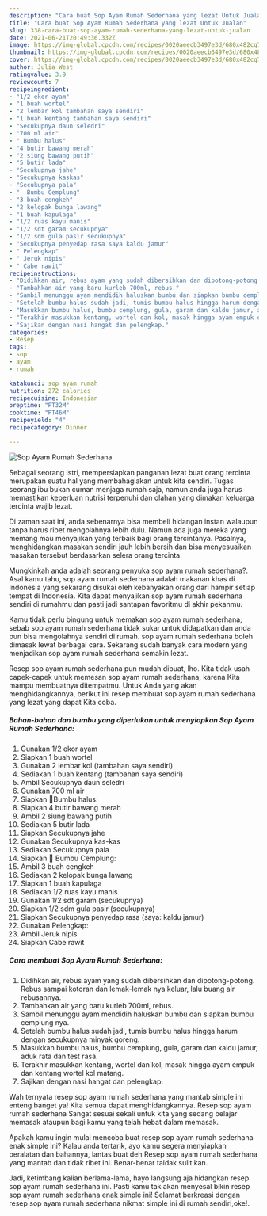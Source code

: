 ```yaml
---
description: "Cara buat Sop Ayam Rumah Sederhana yang lezat Untuk Jualan"
title: "Cara buat Sop Ayam Rumah Sederhana yang lezat Untuk Jualan"
slug: 338-cara-buat-sop-ayam-rumah-sederhana-yang-lezat-untuk-jualan
date: 2021-06-21T20:49:36.332Z
image: https://img-global.cpcdn.com/recipes/0020aeecb3497e3d/680x482cq70/sop-ayam-rumah-sederhana-foto-resep-utama.jpg
thumbnail: https://img-global.cpcdn.com/recipes/0020aeecb3497e3d/680x482cq70/sop-ayam-rumah-sederhana-foto-resep-utama.jpg
cover: https://img-global.cpcdn.com/recipes/0020aeecb3497e3d/680x482cq70/sop-ayam-rumah-sederhana-foto-resep-utama.jpg
author: Julia West
ratingvalue: 3.9
reviewcount: 7
recipeingredient:
- "1/2 ekor ayam"
- "1 buah wortel"
- "2 lembar kol tambahan saya sendiri"
- "1 buah kentang tambahan saya sendiri"
- "Secukupnya daun seledri"
- "700 ml air"
- " Bumbu halus"
- "4 butir bawang merah"
- "2 siung bawang putih"
- "5 butir lada"
- "Secukupnya jahe"
- "Secukupnya kaskas"
- "Secukupnya pala"
- "  Bumbu Cemplung"
- "3 buah cengkeh"
- "2 kelopak bunga lawang"
- "1 buah kapulaga"
- "1/2 ruas kayu manis"
- "1/2 sdt garam secukupnya"
- "1/2 sdm gula pasir secukupnya"
- "Secukupnya penyedap rasa saya kaldu jamur"
- " Pelengkap"
- " Jeruk nipis"
- " Cabe rawit"
recipeinstructions:
- "Didihkan air, rebus ayam yang sudah dibersihkan dan dipotong-potong. Rebus sampai kotoran dan lemak-lemak nya keluar, lalu buang air rebusannya."
- "Tambahkan air yang baru kurleb 700ml, rebus."
- "Sambil menunggu ayam mendidih haluskan bumbu dan siapkan bumbu cemplung nya."
- "Setelah bumbu halus sudah jadi, tumis bumbu halus hingga harum dengan secukupnya minyak goreng."
- "Masukkan bumbu halus, bumbu cemplung, gula, garam dan kaldu jamur, aduk rata dan test rasa."
- "Terakhir masukkan kentang, wortel dan kol, masak hingga ayam empuk dan kentang wortel kol matang."
- "Sajikan dengan nasi hangat dan pelengkap."
categories:
- Resep
tags:
- sop
- ayam
- rumah

katakunci: sop ayam rumah 
nutrition: 272 calories
recipecuisine: Indonesian
preptime: "PT32M"
cooktime: "PT46M"
recipeyield: "4"
recipecategory: Dinner

---
```



![Sop Ayam Rumah Sederhana](https://img-global.cpcdn.com/recipes/0020aeecb3497e3d/680x482cq70/sop-ayam-rumah-sederhana-foto-resep-utama.jpg)

Sebagai seorang istri, mempersiapkan panganan lezat buat orang tercinta merupakan suatu hal yang membahagiakan untuk kita sendiri. Tugas seorang ibu bukan cuman menjaga rumah saja, namun anda juga harus memastikan keperluan nutrisi terpenuhi dan olahan yang dimakan keluarga tercinta wajib lezat.

Di zaman  saat ini, anda sebenarnya bisa membeli hidangan instan walaupun tanpa harus ribet mengolahnya lebih dulu. Namun ada juga mereka yang memang mau menyajikan yang terbaik bagi orang tercintanya. Pasalnya, menghidangkan masakan sendiri jauh lebih bersih dan bisa menyesuaikan masakan tersebut berdasarkan selera orang tercinta. 



Mungkinkah anda adalah seorang penyuka sop ayam rumah sederhana?. Asal kamu tahu, sop ayam rumah sederhana adalah makanan khas di Indonesia yang sekarang disukai oleh kebanyakan orang dari hampir setiap tempat di Indonesia. Kita dapat menyajikan sop ayam rumah sederhana sendiri di rumahmu dan pasti jadi santapan favoritmu di akhir pekanmu.

Kamu tidak perlu bingung untuk memakan sop ayam rumah sederhana, sebab sop ayam rumah sederhana tidak sukar untuk didapatkan dan anda pun bisa mengolahnya sendiri di rumah. sop ayam rumah sederhana boleh dimasak lewat berbagai cara. Sekarang sudah banyak cara modern yang menjadikan sop ayam rumah sederhana semakin lezat.

Resep sop ayam rumah sederhana pun mudah dibuat, lho. Kita tidak usah capek-capek untuk memesan sop ayam rumah sederhana, karena Kita mampu membuatnya ditempatmu. Untuk Anda yang akan menghidangkannya, berikut ini resep membuat sop ayam rumah sederhana yang lezat yang dapat Kita coba.

<!--inarticleads1-->

##### Bahan-bahan dan bumbu yang diperlukan untuk menyiapkan Sop Ayam Rumah Sederhana:

1. Gunakan 1/2 ekor ayam
1. Siapkan 1 buah wortel
1. Gunakan 2 lembar kol (tambahan saya sendiri)
1. Sediakan 1 buah kentang (tambahan saya sendiri)
1. Ambil Secukupnya daun seledri
1. Gunakan 700 ml air
1. Siapkan  🧅Bumbu halus:
1. Siapkan 4 butir bawang merah
1. Ambil 2 siung bawang putih
1. Sediakan 5 butir lada
1. Siapkan Secukupnya jahe
1. Gunakan Secukupnya kas-kas
1. Sediakan Secukupnya pala
1. Siapkan  🧅 Bumbu Cemplung:
1. Ambil 3 buah cengkeh
1. Sediakan 2 kelopak bunga lawang
1. Siapkan 1 buah kapulaga
1. Sediakan 1/2 ruas kayu manis
1. Gunakan 1/2 sdt garam (secukupnya)
1. Siapkan 1/2 sdm gula pasir (secukupnya)
1. Siapkan Secukupnya penyedap rasa (saya: kaldu jamur)
1. Gunakan  Pelengkap:
1. Ambil  Jeruk nipis
1. Siapkan  Cabe rawit




<!--inarticleads2-->

##### Cara membuat Sop Ayam Rumah Sederhana:

1. Didihkan air, rebus ayam yang sudah dibersihkan dan dipotong-potong. Rebus sampai kotoran dan lemak-lemak nya keluar, lalu buang air rebusannya.
1. Tambahkan air yang baru kurleb 700ml, rebus.
1. Sambil menunggu ayam mendidih haluskan bumbu dan siapkan bumbu cemplung nya.
1. Setelah bumbu halus sudah jadi, tumis bumbu halus hingga harum dengan secukupnya minyak goreng.
1. Masukkan bumbu halus, bumbu cemplung, gula, garam dan kaldu jamur, aduk rata dan test rasa.
1. Terakhir masukkan kentang, wortel dan kol, masak hingga ayam empuk dan kentang wortel kol matang.
1. Sajikan dengan nasi hangat dan pelengkap.




Wah ternyata resep sop ayam rumah sederhana yang mantab simple ini enteng banget ya! Kita semua dapat menghidangkannya. Resep sop ayam rumah sederhana Sangat sesuai sekali untuk kita yang sedang belajar memasak ataupun bagi kamu yang telah hebat dalam memasak.

Apakah kamu ingin mulai mencoba buat resep sop ayam rumah sederhana enak simple ini? Kalau anda tertarik, ayo kamu segera menyiapkan peralatan dan bahannya, lantas buat deh Resep sop ayam rumah sederhana yang mantab dan tidak ribet ini. Benar-benar taidak sulit kan. 

Jadi, ketimbang kalian berlama-lama, hayo langsung aja hidangkan resep sop ayam rumah sederhana ini. Pasti kamu tak akan menyesal bikin resep sop ayam rumah sederhana enak simple ini! Selamat berkreasi dengan resep sop ayam rumah sederhana nikmat simple ini di rumah sendiri,oke!.

